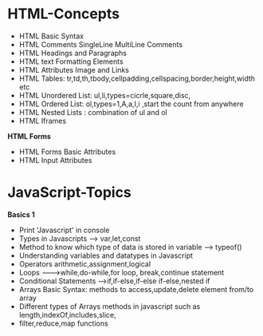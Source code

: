 # HTML-Concepts

- HTML Basic Syntax
- HTML Comments SingleLine MultiLine Comments
- HTML Headings and Paragraphs
- HTML text Formatting Elements
- HTML Attributes Image and Links
- HTML Tables: tr,td,th,tbody,cellpadding,cellspacing,border,height,width etc
- HTML Unordered List: ul,li,types=cicrle,square,disc,
- HTML Ordered List: ol,types=1,A,a,I,i ,start the count from anywhere
- HTML Nested Lists  : combination of ul and ol
- HTML Iframes

**HTML Forms**
- HTML Forms Basic Attributes
- HTML Input Attributes




# JavaScript-Topics

**Basics 1**
- Print 'Javascript' in console
- Types in Javascripts --> var,let,const
- Method to know which type of data is stored in variable --> typeof()
- Understanding variables and datatypes in Javascript
- Operators arithmetic,assignment,logical
- Loops --->while,do-while,for loop,    break,continue statement
- Conditional Statements -->if,if-else,if-else if-else,nested if
- Arrays Basic Syntax: methods to access,update,delete element from/to array
- Different types of Arrays methods in javascript such  as length,indexOf,includes,slice,
- filter,reduce,map functions
